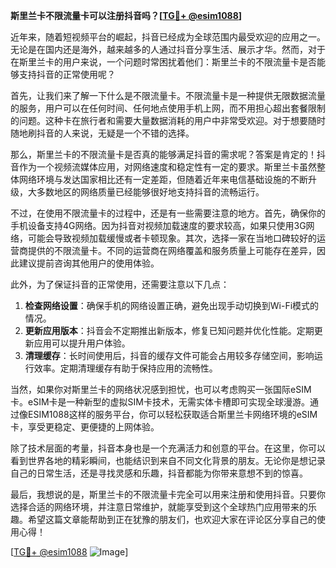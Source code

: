 **斯里兰卡不限流量卡可以注册抖音吗？[[TG💪+ @esim1088](https://t.me/s/esim1088)]**

近年来，随着短视频平台的崛起，抖音已经成为全球范围内最受欢迎的应用之一。无论是在国内还是海外，越来越多的人通过抖音分享生活、展示才华。然而，对于在斯里兰卡的用户来说，一个问题时常困扰着他们：斯里兰卡的不限流量卡是否能够支持抖音的正常使用呢？

首先，让我们来了解一下什么是不限流量卡。不限流量卡是一种提供无限数据流量的服务，用户可以在任何时间、任何地点使用手机上网，而不用担心超出套餐限制的问题。这种卡在旅行者和需要大量数据消耗的用户中非常受欢迎。对于想要随时随地刷抖音的人来说，无疑是一个不错的选择。

那么，斯里兰卡的不限流量卡是否真的能够满足抖音的需求呢？答案是肯定的！抖音作为一个视频流媒体应用，对网络速度和稳定性有一定的要求。斯里兰卡虽然整体网络环境与发达国家相比还有一定差距，但随着近年来电信基础设施的不断升级，大多数地区的网络质量已经能够很好地支持抖音的流畅运行。

不过，在使用不限流量卡的过程中，还是有一些需要注意的地方。首先，确保你的手机设备支持4G网络。因为抖音对视频加载速度的要求较高，如果只使用3G网络，可能会导致视频加载缓慢或者卡顿现象。其次，选择一家在当地口碑较好的运营商提供的不限流量卡。不同的运营商在网络覆盖和服务质量上可能存在差异，因此建议提前咨询其他用户的使用体验。

此外，为了保证抖音的正常使用，还需要注意以下几点：

1. **检查网络设置**：确保手机的网络设置正确，避免出现手动切换到Wi-Fi模式的情况。
2. **更新应用版本**：抖音会不定期推出新版本，修复已知问题并优化性能。定期更新应用可以提升用户体验。
3. **清理缓存**：长时间使用后，抖音的缓存文件可能会占用较多存储空间，影响运行效率。定期清理缓存有助于保持应用的流畅性。

当然，如果你对斯里兰卡的网络状况感到担忧，也可以考虑购买一张国际eSIM卡。eSIM卡是一种新型的虚拟SIM卡技术，无需实体卡槽即可实现全球漫游。通过像ESIM1088这样的服务平台，你可以轻松获取适合斯里兰卡网络环境的eSIM卡，享受更稳定、更便捷的上网体验。

除了技术层面的考量，抖音本身也是一个充满活力和创意的平台。在这里，你可以看到世界各地的精彩瞬间，也能结识到来自不同文化背景的朋友。无论你是想记录自己的日常生活，还是寻找灵感和乐趣，抖音都能为你带来意想不到的惊喜。

最后，我想说的是，斯里兰卡的不限流量卡完全可以用来注册和使用抖音。只要你选择合适的网络环境，并注意日常维护，就能享受到这个全球热门应用带来的乐趣。希望这篇文章能帮助到正在犹豫的朋友们，也欢迎大家在评论区分享自己的使用心得！

[[TG💪+ @esim1088](https://t.me/s/esim1088) ![Image](https://i.postimg.cc/4NQfJmqS/Snipaste-2025-05-13-00-14-12.png)]